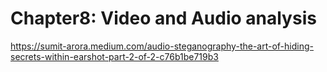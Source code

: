 # Chapter8: Video and Audio analysis #  


https://sumit-arora.medium.com/audio-steganography-the-art-of-hiding-secrets-within-earshot-part-2-of-2-c76b1be719b3